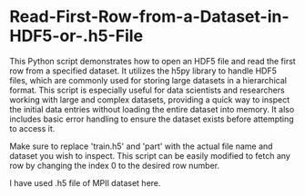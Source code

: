 # Read-First-Row-from-a-Dataset-in-HDF5-or-.h5-File

This Python script demonstrates how to open an HDF5 file and read the first row from a specified dataset. It utilizes the h5py library to handle HDF5 files, which are commonly used for storing large datasets in a hierarchical format. This script is especially useful for data scientists and researchers working with large and complex datasets, providing a quick way to inspect the initial data entries without loading the entire dataset into memory. It also includes basic error handling to ensure the dataset exists before attempting to access it.

Make sure to replace 'train.h5' and 'part' with the actual file name and dataset you wish to inspect.
This script can be easily modified to fetch any row by changing the index 0 to the desired row number.

I have used .h5 file of MPII dataset here.
